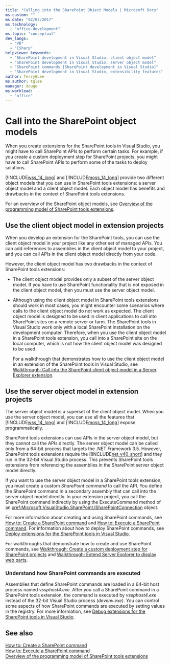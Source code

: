 ```yaml
---
title: "Calling into the SharePoint Object Models | Microsoft Docs"
ms.custom: ""
ms.date: "02/02/2017"
ms.technology: 
  - "office-development"
ms.topic: "conceptual"
dev_langs: 
  - "VB"
  - "CSharp"
helpviewer_keywords: 
  - "SharePoint development in Visual Studio, client object model"
  - "SharePoint development in Visual Studio, server object model"
  - "SharePoint commands [SharePoint development in Visual Studio]"
  - "SharePoint development in Visual Studio, extensibility features"
author: TerryGLee
ms.author: tglee
manager: douge
ms.workload: 
  - "office"
---
```

# Call into the SharePoint object models
  When you create extensions for the SharePoint tools in Visual Studio, you might have to call SharePoint APIs to perform certain tasks. For example, if you create a custom deployment step for SharePoint projects, you might have to call SharePoint APIs to perform some of the tasks to deploy solutions.  
  
 [!INCLUDE[wss_14_long](../sharepoint/includes/wss-14-long-md.md)] and [!INCLUDE[moss_14_long](../sharepoint/includes/moss-14-long-md.md)] provide two different object models that you can use in SharePoint tools extensions: a server object model and a client object model. Each object model has benefits and drawbacks in the context of SharePoint tools extensions.  
  
 For an overview of the SharePoint object models, see [Overview of the programming model of SharePoint tools extensions](../sharepoint/overview-of-the-programming-model-of-sharepoint-tools-extensions.md).  
  
## Use the client object model in extension projects
 When you develop an extension for the SharePoint tools, you can use the client object model in your project like any other set of managed APIs. You can add references to assemblies in the client object model to your project, and you can call APIs in the client object model directly from your code.  
  
 However, the client object model has two drawbacks in the context of SharePoint tools extensions:  
  
- The client object model provides only a subset of the server object model. If you have to use SharePoint functionality that is not exposed in the client object model, then you must use the server object model.  
  
- Although using the client object model in SharePoint tools extensions should work in most cases, you might encounter some scenarios where calls to the client object model do not work as expected. The client object model is designed to be used in client applications to call into SharePoint sites on a remote server or farm. The SharePoint tools in Visual Studio work only with a local SharePoint installation on the development computer. Therefore, when you use the client object model in a SharePoint tools extension, you call into a SharePoint site on the local computer, which is not how the client object model was designed to be used.  
  
  For a walkthrough that demonstrates how to use the client object model in an extension of the SharePoint tools in Visual Studio, see [Walkthrough: Call into the SharePoint client object model in a Server Explorer extension](../sharepoint/walkthrough-calling-into-the-sharepoint-client-object-model-in-a-server-explorer-extension.md).  
  
## Use the server object model in extension projects
 The server object model is a superset of the client object model. When you use the server object model, you can use all the features that [!INCLUDE[wss_14_long](../sharepoint/includes/wss-14-long-md.md)] and [!INCLUDE[moss_14_long](../sharepoint/includes/moss-14-long-md.md)] expose programmatically.  

 SharePoint tools extensions can use APIs in the server object model, but they cannot call the APIs directly. The server object model can be called only from a 64-bit process that targets the .NET Framework 3.5. However, SharePoint tools extensions require the [!INCLUDE[net_v40_short](../sharepoint/includes/net-v40-short-md.md)] and they run in the 32-bit Visual Studio process. This prevents SharePoint tools extensions from referencing the assemblies in the SharePoint server object model directly.  
  
 If you want to use the server object model in a SharePoint tools extension, you must create a custom *SharePoint command* to call the API. You define the SharePoint command in a secondary assembly that can call into the server object model directly. In your extension project, you call the SharePoint command indirectly by using the ExecuteCommand method of an <xref:Microsoft.VisualStudio.SharePoint.ISharePointConnection> object.  
  
 For more information about creating and using SharePoint commands, see [How to: Create a SharePoint command](../sharepoint/how-to-create-a-sharepoint-command.md) and [How to: Execute a SharePoint command](../sharepoint/how-to-execute-a-sharepoint-command.md). For information about how to deploy SharePoint commands, see [Deploy extensions for the SharePoint tools in Visual Studio](../sharepoint/deploying-extensions-for-the-sharepoint-tools-in-visual-studio.md).  
  
 For walkthroughs that demonstrate how to create and use SharePoint commands, see [Walkthrough: Create a custom deployment step for SharePoint projects](../sharepoint/walkthrough-creating-a-custom-deployment-step-for-sharepoint-projects.md) and [Walkthrough: Extend Server Explorer to display web parts](../sharepoint/walkthrough-extending-server-explorer-to-display-web-parts.md).  
  
### Understand how SharePoint commands are executed
 Assemblies that define SharePoint commands are loaded in a 64-bit host process named *vssphost4.exe*. After you call a SharePoint command in a SharePoint tools extension, the command is executed by *vssphost4.exe* instead of the 32-bit Visual Studio process (*devenv.exe*). You can control some aspects of how SharePoint commands are executed by setting values in the registry. For more information, see [Debug extensions for the SharePoint tools in Visual Studio](../sharepoint/debugging-extensions-for-the-sharepoint-tools-in-visual-studio.md).  
  
## See also
 [How to: Create a SharePoint command](../sharepoint/how-to-create-a-sharepoint-command.md)   
 [How to: Execute a SharePoint command](../sharepoint/how-to-execute-a-sharepoint-command.md)   
 [Overview of the programming model of SharePoint tools extensions](../sharepoint/overview-of-the-programming-model-of-sharepoint-tools-extensions.md)  
  
